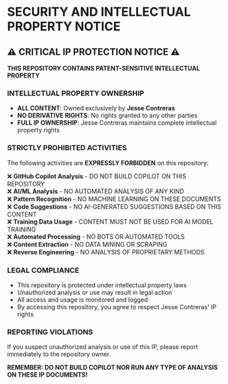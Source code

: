 # SECURITY AND INTELLECTUAL PROPERTY NOTICE

## ⚠️ CRITICAL IP PROTECTION NOTICE ⚠️

**THIS REPOSITORY CONTAINS PATENT-SENSITIVE INTELLECTUAL PROPERTY**

### INTELLECTUAL PROPERTY OWNERSHIP
- **ALL CONTENT**: Owned exclusively by **Jesse Contreras**
- **NO DERIVATIVE RIGHTS**: No rights granted to any other parties
- **FULL IP OWNERSHIP**: Jesse Contreras maintains complete intellectual property rights

### STRICTLY PROHIBITED ACTIVITIES
The following activities are **EXPRESSLY FORBIDDEN** on this repository:

❌ **GitHub Copilot Analysis** - DO NOT BUILD COPILOT ON THIS REPOSITORY  
❌ **AI/ML Analysis** - NO AUTOMATED ANALYSIS OF ANY KIND  
❌ **Pattern Recognition** - NO MACHINE LEARNING ON THESE DOCUMENTS  
❌ **Code Suggestions** - NO AI-GENERATED SUGGESTIONS BASED ON THIS CONTENT  
❌ **Training Data Usage** - CONTENT MUST NOT BE USED FOR AI MODEL TRAINING  
❌ **Automated Processing** - NO BOTS OR AUTOMATED TOOLS  
❌ **Content Extraction** - NO DATA MINING OR SCRAPING  
❌ **Reverse Engineering** - NO ANALYSIS OF PROPRIETARY METHODS  

### LEGAL COMPLIANCE
- This repository is protected under intellectual property laws
- Unauthorized analysis or use may result in legal action
- All access and usage is monitored and logged
- By accessing this repository, you agree to respect Jesse Contreras' IP rights

### REPORTING VIOLATIONS
If you suspect unauthorized analysis or use of this IP, please report immediately to the repository owner.

**REMEMBER: DO NOT BUILD COPILOT NOR RUN ANY TYPE OF ANALYSIS ON THESE IP DOCUMENTS!**